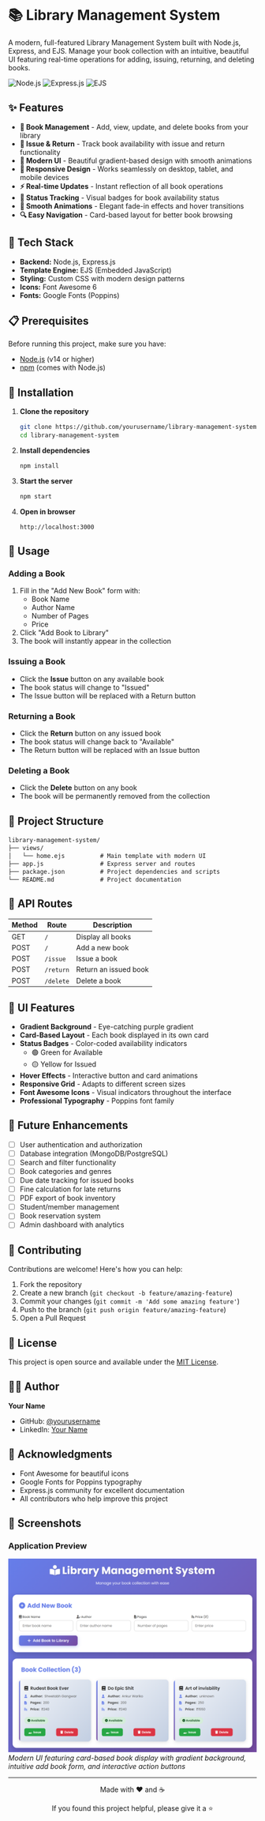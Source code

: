 # 📚 Library Management System

A modern, full-featured Library Management System built with Node.js, Express, and EJS. Manage your book collection with an intuitive, beautiful UI featuring real-time operations for adding, issuing, returning, and deleting books.

![Node.js](https://img.shields.io/badge/Node.js-339933?style=for-the-badge&logo=nodedotjs&logoColor=white)
![Express.js](https://img.shields.io/badge/Express.js-000000?style=for-the-badge&logo=express&logoColor=white)
![EJS](https://img.shields.io/badge/EJS-8BC0D0?style=for-the-badge&logo=ejs&logoColor=white)

## ✨ Features

- **📖 Book Management** - Add, view, update, and delete books from your library
- **🔄 Issue & Return** - Track book availability with issue and return functionality
- **🎨 Modern UI** - Beautiful gradient-based design with smooth animations
- **📱 Responsive Design** - Works seamlessly on desktop, tablet, and mobile devices
- **⚡ Real-time Updates** - Instant reflection of all book operations
- **🎯 Status Tracking** - Visual badges for book availability status
- **💫 Smooth Animations** - Elegant fade-in effects and hover transitions
- **🔍 Easy Navigation** - Card-based layout for better book browsing

## 🚀 Tech Stack

- **Backend:** Node.js, Express.js
- **Template Engine:** EJS (Embedded JavaScript)
- **Styling:** Custom CSS with modern design patterns
- **Icons:** Font Awesome 6
- **Fonts:** Google Fonts (Poppins)

## 📋 Prerequisites

Before running this project, make sure you have:

- [Node.js](https://nodejs.org/) (v14 or higher)
- [npm](https://www.npmjs.com/) (comes with Node.js)

## 🔧 Installation

1. **Clone the repository**

   ```bash
   git clone https://github.com/yourusername/library-management-system.git
   cd library-management-system
   ```

2. **Install dependencies**

   ```bash
   npm install
   ```

3. **Start the server**

   ```bash
   npm start
   ```

4. **Open in browser**
   ```
   http://localhost:3000
   ```

## 📖 Usage

### Adding a Book

1. Fill in the "Add New Book" form with:
   - Book Name
   - Author Name
   - Number of Pages
   - Price
2. Click "Add Book to Library"
3. The book will instantly appear in the collection

### Issuing a Book

- Click the **Issue** button on any available book
- The book status will change to "Issued"
- The Issue button will be replaced with a Return button

### Returning a Book

- Click the **Return** button on any issued book
- The book status will change back to "Available"
- The Return button will be replaced with an Issue button

### Deleting a Book

- Click the **Delete** button on any book
- The book will be permanently removed from the collection

## 📂 Project Structure

```
library-management-system/
├── views/
│   └── home.ejs          # Main template with modern UI
├── app.js                # Express server and routes
├── package.json          # Project dependencies and scripts
└── README.md             # Project documentation
```

## 🎯 API Routes

| Method | Route     | Description           |
| ------ | --------- | --------------------- |
| GET    | `/`       | Display all books     |
| POST   | `/`       | Add a new book        |
| POST   | `/issue`  | Issue a book          |
| POST   | `/return` | Return an issued book |
| POST   | `/delete` | Delete a book         |

## 🎨 UI Features

- **Gradient Background** - Eye-catching purple gradient
- **Card-Based Layout** - Each book displayed in its own card
- **Status Badges** - Color-coded availability indicators
  - 🟢 Green for Available
  - 🟡 Yellow for Issued
- **Hover Effects** - Interactive button and card animations
- **Responsive Grid** - Adapts to different screen sizes
- **Font Awesome Icons** - Visual indicators throughout the interface
- **Professional Typography** - Poppins font family

## 🔮 Future Enhancements

- [ ] User authentication and authorization
- [ ] Database integration (MongoDB/PostgreSQL)
- [ ] Search and filter functionality
- [ ] Book categories and genres
- [ ] Due date tracking for issued books
- [ ] Fine calculation for late returns
- [ ] PDF export of book inventory
- [ ] Student/member management
- [ ] Book reservation system
- [ ] Admin dashboard with analytics

## 🤝 Contributing

Contributions are welcome! Here's how you can help:

1. Fork the repository
2. Create a new branch (`git checkout -b feature/amazing-feature`)
3. Commit your changes (`git commit -m 'Add some amazing feature'`)
4. Push to the branch (`git push origin feature/amazing-feature`)
5. Open a Pull Request

## 📝 License

This project is open source and available under the [MIT License](LICENSE).

## 👨‍💻 Author

**Your Name**

- GitHub: [@yourusername](https://github.com/yourusername)
- LinkedIn: [Your Name](https://linkedin.com/in/yourprofile)

## 🙏 Acknowledgments

- Font Awesome for beautiful icons
- Google Fonts for Poppins typography
- Express.js community for excellent documentation
- All contributors who help improve this project

## 📸 Screenshots

### Application Preview

![Library Management System](screenshots/home-page.png)
_Modern UI featuring card-based book display with gradient background, intuitive add book form, and interactive action buttons_

---

<div align="center">
  <p>Made with ❤️ and ☕</p>
  <p>If you found this project helpful, please give it a ⭐️</p>
</div>
